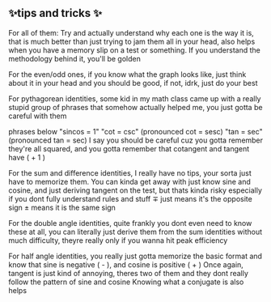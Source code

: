 ✨tips and tricks ✨
---------------------------
For all of them: Try and actually understand why each one is the way it is, that is much better than just trying to jam them all in your head, also helps when you have a memory slip on a test or something. If you understand the methodology behind it, you'll be golden

For the even/odd ones, if you know what the graph looks like, just think about it in your head and you should be good, if not, idrk, just do your best

For pythagorean identities, some kid in my math class came up with a really stupid group of phrases that somehow actually helped me, you just gotta be careful with them

phrases below
"sincos = 1"
"cot = csc" (pronounced cot = sesc)
"tan = sec" (pronounced tan = sec)
I say you should be careful cuz you gotta remember they're all squared, and you gotta remember that cotangent and tangent have ( + 1 )


For the sum and difference identities, I really have no tips, your sorta just have to memorize them. You can kinda get away with just know sine and cosine, and just deriving tangent on the test, but thats kinda risky especially if you dont fully understand rules and stuff
∓ just means it's the opposite sign
± means it is the same sign

For the double angle identities, quite frankly you dont even need to know these at all, you can literally just derive them from the sum identities without much difficulty, theyre really only if you wanna hit peak efficiency

For half angle identities, you really just gotta memorize the basic format and know that sine is negative ( - ), and cosine is positive ( + )
Once again, tangent is just kind of annoying, theres two of them and they dont really follow the pattern of sine and cosine
Knowing what a conjugate is also helps

